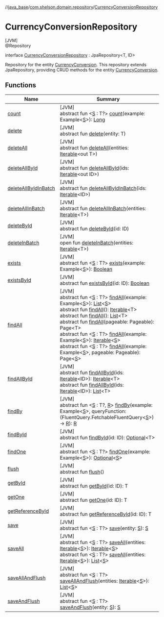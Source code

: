 //[java_base](../../../index.md)/[com.shelson.domain.repository](../index.md)/[CurrencyConversionRepository](index.md)

# CurrencyConversionRepository

[JVM]\
@Repository

interface [CurrencyConversionRepository](index.md) : JpaRepository&lt;T, ID&gt; 

Repository for the entity [CurrencyConversion](../../com.shelson.domain.model/-currency-conversion/index.md). This repository extends JpaRepository, providing CRUD methods for the entity [CurrencyConversion](../../com.shelson.domain.model/-currency-conversion/index.md).

## Functions

| Name | Summary |
|---|---|
| [count](index.md#1042904327%2FFunctions%2F57259888) | [JVM]<br>abstract fun &lt;[S](index.md#1042904327%2FFunctions%2F57259888) : T?&gt; [count](index.md#1042904327%2FFunctions%2F57259888)(example: Example&lt;[S](index.md#1042904327%2FFunctions%2F57259888)&gt;): [Long](https://kotlinlang.org/api/latest/jvm/stdlib/kotlin/-long/index.html) |
| [delete](index.md#-546575749%2FFunctions%2F57259888) | [JVM]<br>abstract fun [delete](index.md#-546575749%2FFunctions%2F57259888)(entity: T) |
| [deleteAll](index.md#1975316020%2FFunctions%2F57259888) | [JVM]<br>abstract fun [deleteAll](index.md#1975316020%2FFunctions%2F57259888)(entities: [Iterable](https://docs.oracle.com/javase/8/docs/api/java/lang/Iterable.html)&lt;out T&gt;) |
| [deleteAllById](index.md#774380495%2FFunctions%2F57259888) | [JVM]<br>abstract fun [deleteAllById](index.md#774380495%2FFunctions%2F57259888)(ids: [Iterable](https://docs.oracle.com/javase/8/docs/api/java/lang/Iterable.html)&lt;out ID&gt;) |
| [deleteAllByIdInBatch](index.md#-819507068%2FFunctions%2F57259888) | [JVM]<br>abstract fun [deleteAllByIdInBatch](index.md#-819507068%2FFunctions%2F57259888)(ids: [Iterable](https://docs.oracle.com/javase/8/docs/api/java/lang/Iterable.html)&lt;ID&gt;) |
| [deleteAllInBatch](index.md#-1572977021%2FFunctions%2F57259888) | [JVM]<br>abstract fun [deleteAllInBatch](index.md#-1572977021%2FFunctions%2F57259888)(entities: [Iterable](https://docs.oracle.com/javase/8/docs/api/java/lang/Iterable.html)&lt;T&gt;) |
| [deleteById](index.md#-2146704154%2FFunctions%2F57259888) | [JVM]<br>abstract fun [deleteById](index.md#-2146704154%2FFunctions%2F57259888)(id: ID) |
| [deleteInBatch](index.md#366841552%2FFunctions%2F57259888) | [JVM]<br>open fun [deleteInBatch](index.md#366841552%2FFunctions%2F57259888)(entities: [Iterable](https://docs.oracle.com/javase/8/docs/api/java/lang/Iterable.html)&lt;T&gt;) |
| [exists](index.md#-1992340428%2FFunctions%2F57259888) | [JVM]<br>abstract fun &lt;[S](index.md#-1992340428%2FFunctions%2F57259888) : T?&gt; [exists](index.md#-1992340428%2FFunctions%2F57259888)(example: Example&lt;[S](index.md#-1992340428%2FFunctions%2F57259888)&gt;): [Boolean](https://kotlinlang.org/api/latest/jvm/stdlib/kotlin/-boolean/index.html) |
| [existsById](index.md#-902111211%2FFunctions%2F57259888) | [JVM]<br>abstract fun [existsById](index.md#-902111211%2FFunctions%2F57259888)(id: ID): [Boolean](https://kotlinlang.org/api/latest/jvm/stdlib/kotlin/-boolean/index.html) |
| [findAll](index.md#590152490%2FFunctions%2F57259888) | [JVM]<br>abstract fun &lt;[S](index.md#590152490%2FFunctions%2F57259888) : T?&gt; [findAll](index.md#590152490%2FFunctions%2F57259888)(example: Example&lt;[S](index.md#590152490%2FFunctions%2F57259888)&gt;): [List](https://docs.oracle.com/javase/8/docs/api/java/util/List.html)&lt;[S](index.md#590152490%2FFunctions%2F57259888)&gt;<br>abstract fun [findAll](index.md#432803092%2FFunctions%2F57259888)(): [Iterable](https://docs.oracle.com/javase/8/docs/api/java/lang/Iterable.html)&lt;T&gt;<br>abstract fun [findAll](index.md#-1853947754%2FFunctions%2F57259888)(): [List](https://docs.oracle.com/javase/8/docs/api/java/util/List.html)&lt;T&gt;<br>abstract fun [findAll](index.md#-504942557%2FFunctions%2F57259888)(pageable: Pageable): Page&lt;T&gt;<br>abstract fun &lt;[S](index.md#2139822478%2FFunctions%2F57259888) : T?&gt; [findAll](index.md#2139822478%2FFunctions%2F57259888)(example: Example&lt;[S](index.md#2139822478%2FFunctions%2F57259888)&gt;): [Iterable](https://docs.oracle.com/javase/8/docs/api/java/lang/Iterable.html)&lt;[S](index.md#2139822478%2FFunctions%2F57259888)&gt;<br>abstract fun &lt;[S](index.md#1237446075%2FFunctions%2F57259888) : T?&gt; [findAll](index.md#1237446075%2FFunctions%2F57259888)(example: Example&lt;[S](index.md#1237446075%2FFunctions%2F57259888)&gt;, pageable: Pageable): Page&lt;[S](index.md#1237446075%2FFunctions%2F57259888)&gt; |
| [findAllById](index.md#-2036500235%2FFunctions%2F57259888) | [JVM]<br>abstract fun [findAllById](index.md#-2036500235%2FFunctions%2F57259888)(ids: [Iterable](https://docs.oracle.com/javase/8/docs/api/java/lang/Iterable.html)&lt;ID&gt;): [Iterable](https://docs.oracle.com/javase/8/docs/api/java/lang/Iterable.html)&lt;T&gt;<br>abstract fun [findAllById](index.md#-236900873%2FFunctions%2F57259888)(ids: [Iterable](https://docs.oracle.com/javase/8/docs/api/java/lang/Iterable.html)&lt;ID&gt;): [List](https://docs.oracle.com/javase/8/docs/api/java/util/List.html)&lt;T&gt; |
| [findBy](index.md#1225635161%2FFunctions%2F57259888) | [JVM]<br>abstract fun &lt;[S](index.md#1225635161%2FFunctions%2F57259888) : T?, [R](index.md#1225635161%2FFunctions%2F57259888)&gt; [findBy](index.md#1225635161%2FFunctions%2F57259888)(example: Example&lt;[S](index.md#1225635161%2FFunctions%2F57259888)&gt;, queryFunction: (FluentQuery.FetchableFluentQuery&lt;[S](index.md#1225635161%2FFunctions%2F57259888)&gt;) -&gt; [R](index.md#1225635161%2FFunctions%2F57259888)): [R](index.md#1225635161%2FFunctions%2F57259888) |
| [findById](index.md#-1637746856%2FFunctions%2F57259888) | [JVM]<br>abstract fun [findById](index.md#-1637746856%2FFunctions%2F57259888)(id: ID): [Optional](https://docs.oracle.com/javase/8/docs/api/java/util/Optional.html)&lt;T&gt; |
| [findOne](index.md#930192041%2FFunctions%2F57259888) | [JVM]<br>abstract fun &lt;[S](index.md#930192041%2FFunctions%2F57259888) : T?&gt; [findOne](index.md#930192041%2FFunctions%2F57259888)(example: Example&lt;[S](index.md#930192041%2FFunctions%2F57259888)&gt;): [Optional](https://docs.oracle.com/javase/8/docs/api/java/util/Optional.html)&lt;[S](index.md#930192041%2FFunctions%2F57259888)&gt; |
| [flush](index.md#2029040120%2FFunctions%2F57259888) | [JVM]<br>abstract fun [flush](index.md#2029040120%2FFunctions%2F57259888)() |
| [getById](index.md#-452049607%2FFunctions%2F57259888) | [JVM]<br>abstract fun [getById](index.md#-452049607%2FFunctions%2F57259888)(id: ID): T |
| [getOne](index.md#-1879659789%2FFunctions%2F57259888) | [JVM]<br>abstract fun [getOne](index.md#-1879659789%2FFunctions%2F57259888)(id: ID): T |
| [getReferenceById](index.md#-517150596%2FFunctions%2F57259888) | [JVM]<br>abstract fun [getReferenceById](index.md#-517150596%2FFunctions%2F57259888)(id: ID): T |
| [save](index.md#-209065810%2FFunctions%2F57259888) | [JVM]<br>abstract fun &lt;[S](index.md#-209065810%2FFunctions%2F57259888) : T?&gt; [save](index.md#-209065810%2FFunctions%2F57259888)(entity: [S](index.md#-209065810%2FFunctions%2F57259888)): [S](index.md#-209065810%2FFunctions%2F57259888) |
| [saveAll](index.md#582422153%2FFunctions%2F57259888) | [JVM]<br>abstract fun &lt;[S](index.md#582422153%2FFunctions%2F57259888) : T?&gt; [saveAll](index.md#582422153%2FFunctions%2F57259888)(entities: [Iterable](https://docs.oracle.com/javase/8/docs/api/java/lang/Iterable.html)&lt;[S](index.md#582422153%2FFunctions%2F57259888)&gt;): [Iterable](https://docs.oracle.com/javase/8/docs/api/java/lang/Iterable.html)&lt;[S](index.md#582422153%2FFunctions%2F57259888)&gt;<br>abstract fun &lt;[S](index.md#240304199%2FFunctions%2F57259888) : T?&gt; [saveAll](index.md#240304199%2FFunctions%2F57259888)(entities: [Iterable](https://docs.oracle.com/javase/8/docs/api/java/lang/Iterable.html)&lt;[S](index.md#240304199%2FFunctions%2F57259888)&gt;): [List](https://docs.oracle.com/javase/8/docs/api/java/util/List.html)&lt;[S](index.md#240304199%2FFunctions%2F57259888)&gt; |
| [saveAllAndFlush](index.md#1926080214%2FFunctions%2F57259888) | [JVM]<br>abstract fun &lt;[S](index.md#1926080214%2FFunctions%2F57259888) : T?&gt; [saveAllAndFlush](index.md#1926080214%2FFunctions%2F57259888)(entities: [Iterable](https://docs.oracle.com/javase/8/docs/api/java/lang/Iterable.html)&lt;[S](index.md#1926080214%2FFunctions%2F57259888)&gt;): [List](https://docs.oracle.com/javase/8/docs/api/java/util/List.html)&lt;[S](index.md#1926080214%2FFunctions%2F57259888)&gt; |
| [saveAndFlush](index.md#-626859653%2FFunctions%2F57259888) | [JVM]<br>abstract fun &lt;[S](index.md#-626859653%2FFunctions%2F57259888) : T?&gt; [saveAndFlush](index.md#-626859653%2FFunctions%2F57259888)(entity: [S](index.md#-626859653%2FFunctions%2F57259888)): [S](index.md#-626859653%2FFunctions%2F57259888) |
